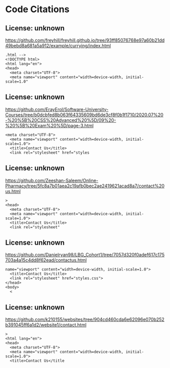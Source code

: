 # Code Citations

## License: unknown
https://github.com/freyhill/freyhill.github.io/tree/93ff85076768e97a60b21dd49bebd8a681a5a912/example/currying/index.html

```
.html -->
<!DOCTYPE html>
<html lang="en">
<head>
  <meta charset="UTF-8">
  <meta name="viewport" content="width=device-width, initial-scale=1.0"
```


## License: unknown
https://github.com/ErayErol/Software-University-Courses/tree/b0dcbfed8b063f64335609bd6de3cf8f0b1f1710/2020.07%20-%20%5B%20CSS%20Advanced%20%5D/09%20-%20%5B%20Exam%20%5D/page-3.html

```
<meta charset="UTF-8">
  <meta name="viewport" content="width=device-width, initial-scale=1.0">
  <title>Contact Us</title>
  <link rel="stylesheet" href="styles
```


## License: unknown
https://github.com/Zeeshan-Saleem/Online-Pharmacy/tree/5fc8a7b01aea2c19afb0bec2ae2419621acad8a7/contact%20us.html

```
>
<head>
  <meta charset="UTF-8">
  <meta name="viewport" content="width=device-width, initial-scale=1.0">
  <title>Contact Us</title>
  <link rel="stylesheet"
```


## License: unknown
https://github.com/Danielryan98/LBG_Cohort1/tree/7057d320f0adef617c175703a4a15c4dd8f62ead/contactus.html

```
name="viewport" content="width=device-width, initial-scale=1.0">
  <title>Contact Us</title>
  <link rel="stylesheet" href="styles.css">
</head>
<body>
  <
```


## License: unknown
https://github.com/k210155/websites/tree/904cd460cda6e62096e070b252b391045ff6a1d2/website1/contact.html

```
>
<html lang="en">
<head>
  <meta charset="UTF-8">
  <meta name="viewport" content="width=device-width, initial-scale=1.0">
  <title>Contact Us</title
```

